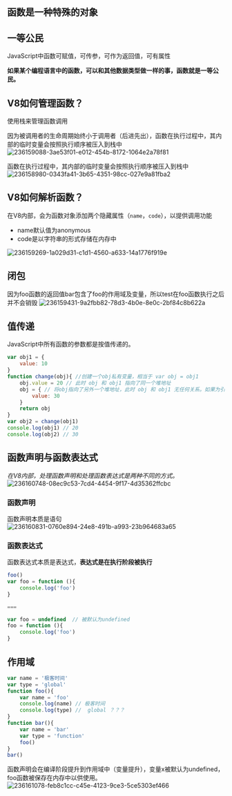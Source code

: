 ## 函数是一种特殊的对象

## 一等公民

JavaScript中函数可赋值，可传参，可作为返回值，可有属性

**如果某个编程语言中的函数，可以和其他数据类型做一样的事，函数就是一等公民。**

## V8如何管理函数？

使用栈来管理函数调用

因为被调用者的生命周期始终小于调用者（后进先出），函数在执行过程中，其内部的临时变量会按照执行顺序被压入到栈中
![236159088-3ae53f01-e012-454b-8172-1064e2a78f81](https://github.com/user-attachments/assets/e262a2ec-fab3-4713-a766-7989d4986436)

函数在执行过程中，其内部的临时变量会按照执行顺序被压入到栈中 
![236158980-0343fa41-3b65-4351-98cc-027e9a81fba2](https://github.com/user-attachments/assets/fdd9c648-976c-4ff6-859e-fb259a2fd146)

## V8如何解析函数？

在V8内部，会为函数对象添加两个隐藏属性（`name`，`code`），以提供调用功能

- name默认值为anonymous
- code是以字符串的形式存储在内存中
    
![236159269-1a029d31-c1d1-4560-a633-14a1776f919e](https://github.com/user-attachments/assets/47d870ff-9ae7-442e-9a22-02b3f3a1ffb1)


## 闭包

因为foo函数的返回值bar包含了foo的作用域及变量，所以test在foo函数执行之后并不会销毁
![236159431-9a2fbb82-78d3-4b0e-8e0c-2bf84c8b622a](https://github.com/user-attachments/assets/cfaec19d-f72e-4f63-9473-7e77ed5b81b0)

## 值传递

JavaScript中所有函数的参数都是按值传递的。

```jsx
var obj1 = {
	value: 10
}
function change(obj){ //创建一个obj私有变量，相当于 var obj = obj1
	obj.value = 20 // 此时 obj 和 obj1 指向了同一个堆地址
	obj = { // 将obj指向了另外一个堆地址，此时 obj 和 obj1 无任何关系。如果为引用传递那obj1也将改变
		value: 30
	}
	return obj
}
var obj2 = change(obj1)
console.log(obj1) // 20
console.log(obj2) // 30
```

## 函数声明与函数表达式

*在V8内部，处理函数声明和处理函数表达式是两种不同的方式。*
![236160748-08ec9c53-7cd4-4454-9f17-4d35362ffcbc](https://github.com/user-attachments/assets/8082f5aa-b756-48a0-98cd-a79fbbe879df)


### 函数声明

函数声明本质是语句
![236160831-0760e894-24e8-491b-a993-23b964683a65](https://github.com/user-attachments/assets/90dae7b0-0c01-4810-a697-6ea92085cea7)

### 函数表达式

函数表达式本质是表达式，**表达式是在执行阶段被执行**

```jsx
foo()
var foo = function (){
    console.log('foo')
}

===

var foo = undefined  // 被默认为undefined
foo = function (){
    console.log('foo')
}
```

## 作用域

```jsx
var name = '极客时间'
var type = 'global'
function foo(){
    var name = 'foo'
    console.log(name) // 极客时间
    console.log(type) //  global ？？？
}
function bar(){
    var name = 'bar'
    var type = 'function'
    foo()
}
bar()
```

函数声明会在编译阶段提升到作用域中（变量提升），变量x被默认为undefined，foo函数被保存在内存中以供使用。
![236161078-feb8c1cc-c45e-4123-9ce3-5ce5303ef466](https://github.com/user-attachments/assets/80f27f6b-304a-46fa-9648-f859e994bb40)
